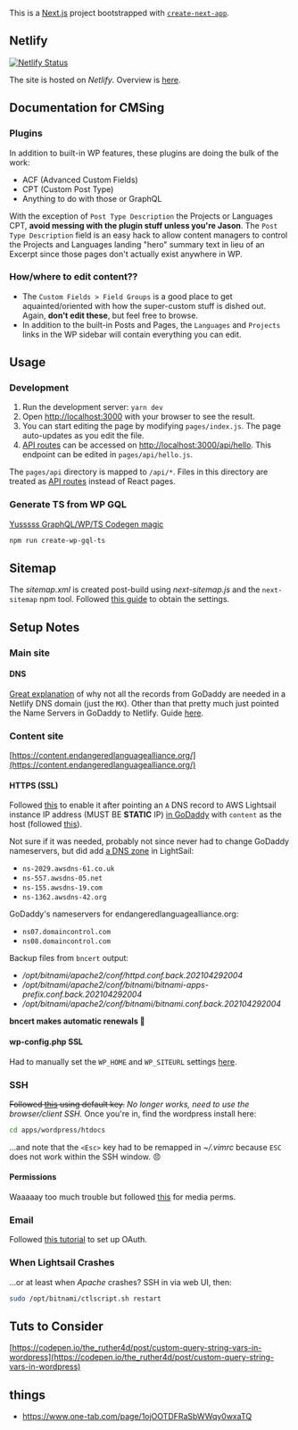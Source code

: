 This is a [Next.js](https://nextjs.org/) project bootstrapped with
[`create-next-app`](https://github.com/vercel/next.js/tree/canary/packages/create-next-app).

## Netlify

[![Netlify
Status](https://api.netlify.com/api/v1/badges/4f514d6e-8b4d-44fe-948a-6dfe835f40af/deploy-status)](https://app.netlify.com/sites/elalliance/deploys)

The site is hosted on _Netlify_. Overview is
[here](https://app.netlify.com/sites/elalliance/overview).

## Documentation for CMSing

### Plugins

In addition to built-in WP features, these plugins are doing the bulk of the
work:

- ACF (Advanced Custom Fields)
- CPT (Custom Post Type)
- Anything to do with those or GraphQL

With the exception of `Post Type Description` the Projects or Languages CPT,
**avoid messing with the plugin stuff unless you're Jason**. The `Post Type Description` field is an easy hack to allow content managers to control the
Projects and Languages landing "hero" summary text in lieu of an Excerpt since
those pages don't actually exist anywhere in WP.

### How/where to edit content??

- The `Custom Fields > Field Groups` is a good place to get aquainted/oriented
  with how the super-custom stuff is dished out. Again, **don't edit these**,
  but feel free to browse.
- In addition to the built-in Posts and Pages, the `Languages` and `Projects`
  links in the WP sidebar will contain everything you can edit.

## Usage

### Development

1. Run the development server: `yarn dev`
2. Open [http://localhost:3000](http://localhost:3000) with your browser to see
   the result.
3. You can start editing the page by modifying `pages/index.js`. The page
   auto-updates as you edit the file.
4. [API routes](https://nextjs.org/docs/api-routes/introduction) can be accessed
   on [http://localhost:3000/api/hello](http://localhost:3000/api/hello). This
   endpoint can be edited in `pages/api/hello.js`.

The `pages/api` directory is mapped to `/api/*`. Files in this directory are
treated as [API routes](https://nextjs.org/docs/api-routes/introduction) instead
of React pages.

### Generate TS from WP GQL

[Yusssss GraphQL/WP/TS Codegen
magic](https://dev.to/shnydercom/the-headless-seo-middleman-or-wordpress-graphql-schema-org-and-typescript-combined-16gj)

```bash
npm run create-wp-gql-ts
```

## Sitemap

The _sitemap.xml_ is created post-build using _next-sitemap.js_ and the
`next-sitemap` npm tool. Followed [this
guide](https://www.v9digital.com/insights/sitemap-xml-why-changefreq-priority-are-important/)
to obtain the settings.

## Setup Notes

### Main site

#### DNS

[Great explanation](https://answers.netlify.com/t/godaddy-dns-netlify/4430/3) of
why not all the records from GoDaddy are needed in a Netlify DNS domain (just
the `MX`). Other than that pretty much just pointed the Name Servers in GoDaddy
to Netlify. Guide
[here](https://docs.netlify.com/domains-https/netlify-dns/delegate-to-netlify/).

### Content site

[https://content.endangeredlanguagealliance.org/](https://content.endangeredlanguagealliance.org/)

#### HTTPS (SSL)

Followed
[this](https://lightsail.aws.amazon.com/ls/docs/en_us/articles/amazon-lightsail-enabling-https-on-wordpress)
to enable it after pointing an `A` DNS record to AWS Lightsail instance IP
address (MUST BE **STATIC** IP) [in
GoDaddy](https://dcc.godaddy.com/manage/ENDANGEREDLANGUAGEALLIANCE.ORG/dns?plid=1)
with `content` as the host (followed
[this](https://www.godaddy.com/help/create-a-subdomain-4080)).

Not sure if it was needed, probably not since never had to change GoDaddy
nameservers, but did add [a DNS
zone](https://lightsail.aws.amazon.com/ls/webapp/domains/content-endangeredlanguagealliance-org)
in LightSail:

- `ns-2029.awsdns-61.co.uk`
- `ns-557.awsdns-05.net`
- `ns-155.awsdns-19.com`
- `ns-1362.awsdns-42.org`

GoDaddy's nameservers for endangeredlanguagealliance.org:

- `ns07.domaincontrol.com`
- `ns08.domaincontrol.com`

Backup files from `bncert` output:

- _/opt/bitnami/apache2/conf/httpd.conf.back.202104292004_
- _/opt/bitnami/apache2/conf/bitnami/bitnami-apps-prefix.conf.back.202104292004_
- _/opt/bitnami/apache2/conf/bitnami/bitnami.conf.back.202104292004_

**bncert makes automatic renewals 👏**

#### wp-config.php SSL

Had to manually set the `WP_HOME` and `WP_SITEURL` settings
[here](https://wordpress.org/support/article/changing-the-site-url/#edit-wp-config-php).

### SSH

~~Followed
[this](https://lightsail.aws.amazon.com/ls/docs/en_us/articles/amazon-lightsail-ssh-using-terminal)
using default key.~~ _No longer works, need to use the browser/client SSH._ Once
you're in, find the wordpress install here:

```bash
cd apps/wordpress/htdocs
```

...and note that the `<Esc>` key had to be remapped in _~/.vimrc_ because `ESC`
does not work within the SSH window. 😠

#### Permissions

Waaaaay too much trouble but followed
[this](https://linuxize.com/post/chmod-recursive/) for media perms.

### Email

Followed [this
tutorial](https://www.wpbeginner.com/plugins/how-to-send-email-in-wordpress-using-the-gmail-smtp-server/)
to set up OAuth.

### When Lightsail Crashes

...or at least when _Apache_ crashes? SSH in via web UI, then:

```bash
sudo /opt/bitnami/ctlscript.sh restart
```

## Tuts to Consider

[https://codepen.io/the_ruther4d/post/custom-query-string-vars-in-wordpress](https://codepen.io/the_ruther4d/post/custom-query-string-vars-in-wordpress)

## things

- https://www.one-tab.com/page/1ojOOTDFRaSbWWqy0wxaTQ
